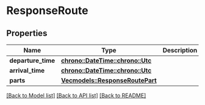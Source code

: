 # ResponseRoute

## Properties
Name | Type | Description | Notes
------------ | ------------- | ------------- | -------------
**departure_time** | [**chrono::DateTime::<chrono::Utc>**](DateTime.md) |  | 
**arrival_time** | [**chrono::DateTime::<chrono::Utc>**](DateTime.md) |  | 
**parts** | [**Vec<models::ResponseRoutePart>**](ResponseRoutePart.md) |  | 

[[Back to Model list]](../README.md#documentation-for-models) [[Back to API list]](../README.md#documentation-for-api-endpoints) [[Back to README]](../README.md)


